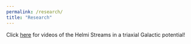 ```yaml
---
permalink: /research/
title: "Research"
---
```


Click [here](_pages/HelmiStreams.md) for videos of the Helmi Streams in a triaxial Galactic potential!
